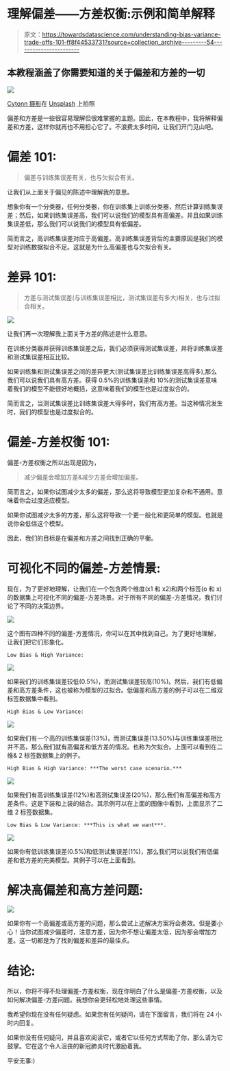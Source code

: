 # 理解偏差——方差权衡:示例和简单解释

> 原文：<https://towardsdatascience.com/understanding-bias-variance-trade-offs-101-ff8f44533731?source=collection_archive---------54----------------------->

## 本教程涵盖了你需要知道的关于偏差和方差的一切

![](img/9268abe4f9fcf4c6e5eba88e2320afda.png)

[Cytonn 摄影](https://unsplash.com/@cytonn_photography?utm_source=medium&utm_medium=referral)在 [Unsplash](https://unsplash.com?utm_source=medium&utm_medium=referral) 上拍照

偏差和方差是一些很容易理解但很难掌握的主题。因此，在本教程中，我将解释偏差和方差，这样你就再也不用担心它了。不浪费太多时间，让我们开门见山吧。

# 偏差 101:

> 偏差与训练集误差有关，也与欠拟合有关。

让我们从上面关于偏见的陈述中理解我的意思。

想象你有一个分类器，任何分类器，你在训练集上训练分类器，然后计算训练集误差；然后，如果训练集误差高，我们可以说我们的模型具有高偏差。并且如果训练集误差低，那么我们可以说我们的模型具有低偏差。

简而言之，高训练集误差对应于高偏差。高训练集误差背后的主要原因是我们的模型对训练数据拟合不足。这就是为什么高偏差也与欠拟合有关。

# 差异 101:

> 方差与测试集误差(与训练集误差相比，测试集误差有多大)相关，也与过拟合相关。

![](img/8c28a072edfe1f0896e72747a1f52796.png)

让我们再一次理解我上面关于方差的陈述是什么意思。

在训练分类器并获得训练集误差之后，我们必须获得测试集误差，并将训练集误差和测试集误差相互比较。

如果训练集和测试集误差之间的差异更大(测试集误差比训练集误差高得多),那么我们可以说我们具有高方差。获得 0.5%的训练集误差和 10%的测试集误差意味着我们的模型不能很好地概括，这意味着我们的模型也是过度拟合的。

简而言之，当测试集误差比训练集误差大得多时，我们有高方差。当这种情况发生时，我们的模型也是过度拟合的。

# 偏差-方差权衡 101:

偏差-方差权衡之所以出现是因为，

> 减少偏差会增加方差&减少方差会增加偏差。

简而言之，如果你试图减少太多的偏差，那么这将导致模型更加复杂和不通用。意味着你会过度适应模型。

如果你试图减少太多的方差，那么这将导致一个更一般化和更简单的模型。也就是说你会低估这个模型。

因此，我们的目标是在偏差和方差之间找到正确的平衡。

# 可视化不同的偏差-方差情景:

现在，为了更好地理解，让我们在一个包含两个维度(x1 和 x2)和两个标签(o 和 x)的数据集上可视化不同的偏差-方差场景。对于所有不同的偏差-方差情况，我们讨论了不同的决策边界。

![](img/8c28a072edfe1f0896e72747a1f52796.png)

这个图有四种不同的偏差-方差情况，你可以在其中找到自己。为了更好地理解，让我们把它们形象化。

```
Low Bias & High Variance:
```

![](img/487f6d4937afd3edc2e0c97dec5a0127.png)

如果我们的训练集误差较低(0.5%)，而测试集误差较高(10%)。然后，我们有低偏差和高方差条件，这也被称为模型的过拟合。低偏差和高方差的例子可以在二维双标签数据集中看到。

```
High Bias & Low Variance:
```

![](img/46b4ceb7f27d7a97e34239f2024b4bb4.png)

如果我们有一个高的训练集误差(13%)，而测试集误差(13.50%)与训练集误差相比并不高，那么我们就有高偏差和低方差的情况。也称为欠拟合。上面可以看到在二维& 2 标签数据集上的例子。

```
High Bias & High Variance: ***The worst case scenario.***
```

![](img/c0f7fe6f9e5fdd0002f5578e6097014f.png)

如果我们有高训练集误差(12%)和高测试集误差(20%)，那么我们有高偏差和高方差条件。这是下装和上装的结合。其示例可以在上面的图像中看到，上面显示了二维 2 标签数据集。

```
Low Bias & Low Variance: ***This is what we want***.
```

![](img/80a0305be2c22cb9b1ac0d33ab900bd2.png)

如果你有低训练集误差(0.5%)和低测试集误差(1%)，那么我们可以说我们有低偏差和低方差的完美模型。其例子可以在上面看到。

# 解决高偏差和高方差问题:

![](img/ce365e0e08a212cb0a5b954c0da0c470.png)

如果你有一个高偏差或高方差的问题，那么尝试上述解决方案将会奏效。但是要小心！当你试图减少偏差时，注意方差，因为你不想让偏差太低，因为那会增加方差。这一切都是为了找到偏差和差异的最佳点。

# 结论:

所以，你将不得不处理偏差-方差权衡，现在你明白了什么是偏差-方差权衡，以及如何解决偏差-方差问题。我想你会更轻松地处理这些事情。

我希望你现在没有任何疑虑。如果您有任何疑问，请在下面留言，我们将在 24 小时内回复。

如果你没有任何疑问，并且喜欢阅读它，或者它以任何方式帮助了你，那么请为它鼓掌。它在这个令人沮丧的新冠肺炎时代激励着我。

平安无事:)